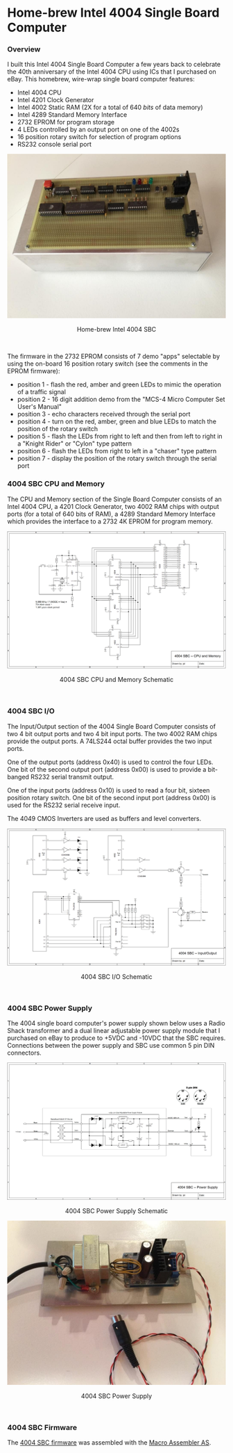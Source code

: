 # Home-brew Intel 4004 Single Board Computer
### Overview
I built this Intel 4004 Single Board Computer a few years back to celebrate the 40th anniversary of the Intel 4004 CPU using ICs that I purchased on eBay. This homebrew, wire-wrap single board computer features:
- Intel 4004 CPU
- Intel 4201 Clock Generator
- Intel 4002 Static RAM (2X for a total of 640 *bits* of data memory)
- Intel 4289 Standard Memory Interface
- 2732 EPROM for program storage
- 4 LEDs controlled by an output port on one of the 4002s
- 16 position rotary switch for selection of program options
- RS232 console serial port
<p align="center"><img src="/images/4004%20SBC.jpg"/>
<p align="center">Home-brew Intel 4004 SBC</p><br>

The firmware in the 2732 EPROM consists of 7 demo "apps" selectable by using the on-board 16 position rotary switch (see the comments in the EPROM firmware):
- position 1 - flash the red, amber and green LEDs to mimic the operation of a traffic signal
- position 2 - 16 digit addition demo from the "MCS-4 Micro Computer Set User's Manual"
- position 3 - echo characters received through the serial port
- position 4 - turn on the red, amber, green and blue LEDs to match the position of the rotary switch
- position 5 - flash the LEDs from right to left and then from left to right in a "Knight Rider" or "Cylon" type pattern
- position 6 - flash the LEDs from right to left in a "chaser" type pattern
- position 7 - display the position of the rotary switch through the serial port

### 4004 SBC CPU and Memory
The CPU and Memory section of the Single Board Computer consists of an Intel 4004 CPU, a 4201 Clock Generator, two 4002 RAM chips with output ports (for a total of 640 bits of RAM), a 4289 Standard Memory Interface which provides the interface to a 2732 4K EPROM for program memory.
<p align="center"><img src="/images/4004%20SBC%20CPU.png"/>
<p align="center">4004 SBC CPU and Memory Schematic</p><br>

### 4004 SBC I/O
The Input/Output section of the 4004 Single Board Computer consists of two 4 bit output ports and two 4 bit input ports. The two 4002 RAM chips provide the output ports. A 74LS244 octal buffer provides the two input ports.

One of the output ports (address 0x40) is used to control the four LEDs. One bit of the second output port (address 0x00) is used to provide a bit-banged RS232 serial transmit output.

One of the input ports (address 0x10) is used to read a four bit, sixteen position rotary switch. One bit of the second input port (address 0x00) is used for the RS232 serial receive input.

The 4049 CMOS Inverters are used as buffers and level converters.
<p align="center"><img src="/images/4004%20SBC%20IO.png"/>
<p align="center">4004 SBC I/O Schematic</p><br>

### 4004 SBC Power Supply
The 4004 single board computer's power supply shown below uses a Radio Shack transformer and a dual linear adjustable power supply module that I purchased on eBay to produce to +5VDC and -10VDC that the SBC requires. Connections between the power supply and SBC use common 5 pin DIN connectors.
<p align="center"><img src="/images/4004%20SBC%20PS.png"/>
<p align="center">4004 SBC Power Supply Schematic</p>
<p align="center"><img src="/images/Power%20Supply.jpg"/>
<p align="center">4004 SBC Power Supply</p><br>

### 4004 SBC Firmware
The [4004 SBC firmware](4004%20SBC%20Firmware.asm) was assembled with the [Macro Assembler AS](http://john.ccac.rwth-aachen.de:8000/as/).
